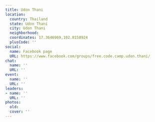 ```yaml
---
title: Udon Thani
location:
  country: Thailand
  state: Udon Thani
  city: Udon Thani
  neighborhood: 
  coordinates: 17.3646969,102.8158924
  plusCode: ''
social:
  name: Facebook page
  URL: https://www.facebook.com/groups/free.code.camp.udon.thani/
chat:
  name: ''
  URL: ''
event:
  name: ''
  URL: ''
leaders:
- name: ''
  URL: ''
photos:
  old: 
  cover: ''
---
```

